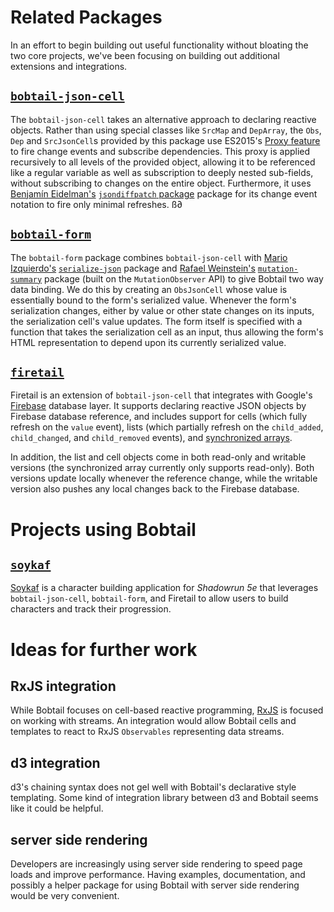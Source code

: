 # Related Packages

In an effort to begin building out useful functionality without
bloating the two core projects, we've been focusing on building
out additional extensions and integrations.

## [`bobtail-json-cell`](github.com/bobtail-dev/bobtail-json-cell)

The `bobtail-json-cell` takes an alternative approach to declaring
reactive objects. Rather than using special classes like `SrcMap`
and `DepArray`, the `Obs`, `Dep` and `SrcJsonCell`s provided by this package
use ES2015's 
[Proxy feature](https://developer.mozilla.org/en-US/docs/Web/JavaScript/Reference/Global_Objects/Proxy)
to fire change events and subscribe dependencies. This proxy is applied
recursively to all levels of the provided object, allowing it to be 
referenced like a regular variable as well as subscription to deeply 
nested sub-fields, without subscribing to changes on the entire object.
Furthermore, it uses [Benjamín Eidelman's](https://github.com/benjamine) 
[`jsondiffpatch` package](https://github.com/benjamine/jsondiffpatch)
package for its change event notation to fire only minimal refreshes.
ß∂
## [`bobtail-form`](github.com/bobtail-dev/bobtail-form)

The `bobtail-form` package combines `bobtail-json-cell` with 
[Mario Izquierdo's](https://github.com/marioizquierdo) 
[`serialize-json`](https://github.com/marioizquierdo/jquery.serializeJSON) package
and [Rafael Weinstein's](https://github.com/rafaelw) 
[`mutation-summary`](https://github.com/rafaelw/mutation-summary) package
(built on the `MutationObserver` API) to give Bobtail two way data binding.
We do this by creating an `ObsJsonCell` whose value
is essentially bound to the form's serialized value. Whenever the form's serialization
changes, either by value or other state changes on its inputs, the serialization cell's value
updates. The form itself is specified with a function that takes the serialization cell
as an input, thus allowing the form's HTML representation to depend upon its currently
serialized value.

## [`firetail`](github.com/bobtail-dev/firetail)

Firetail is an extension of `bobtail-json-cell` that integrates with Google's 
[Firebase](https://firebase.google.com/) database layer. It supports declaring 
reactive JSON objects by Firebase database reference, and includes
support for cells (which fully refresh on the `value` event), lists 
(which partially refresh on the `child_added`, `child_changed`, and 
`child_removed` events), and 
[synchronized arrays](https://firebase.googleblog.com/2014/05/handling-synchronized-arrays-with-real.html).

In addition, the list and cell objects come in both read-only and 
writable versions (the synchronized array currently only supports
read-only). Both versions update locally whenever the reference change, 
while the writable version also pushes any local changes back to the
Firebase database.

# Projects using Bobtail

## [`soykaf`](github.com/rmehlinger/soykaf)

[Soykaf](https://soykaf.rmehlinger.com) is a character building application 
for _Shadowrun 5e_ that leverages `bobtail-json-cell`, `bobtail-form`, and
Firetail to allow users to build characters and track their progression.

# Ideas for further work

## RxJS integration

While Bobtail focuses on cell-based reactive programming, [RxJS](https://github.com/ReactiveX/rxjs) is focused
on working with streams. An integration would allow Bobtail cells and templates to react to RxJS `Observables` 
representing data streams.

## d3 integration
d3's chaining syntax does not gel well with Bobtail's declarative style templating. Some kind of integration
library between d3 and Bobtail seems like it could be helpful.

## server side rendering 

Developers are increasingly using server side rendering to speed page loads and improve performance. Having examples,
documentation, and possibly a helper package for using Bobtail with server side rendering would be very convenient.